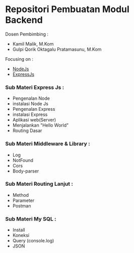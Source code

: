 # Repositori Pembuatan Modul Backend

Dosen Pembimbing :

- Kamil Malik, M.Kom
- Gulpi Qorik Oktagalu Pratamasunu, M.Kom

Focusing on :

- [NodeJs](https://nodejs.org/en/)
- [ExpressJs](https://expressjs.com/)

### Sub Materi Express Js :
- Pengenalan Node
- instalasi Node Js
- Pengenalan Express
- instalasi Express
- Aplikasi web(Server)
- Menjalankan "Hello World"
- Routing Dasar
### Sub Materi Middleware & Library :
- Log
- NotFound
- Cors
- Body-parser
### Sub Materi Routing Lanjut :
- Method
- Parameter
- Postman
### Sub Materi My SQL :
- Install
- Koneksi
- Query (console.log)
- JSON
